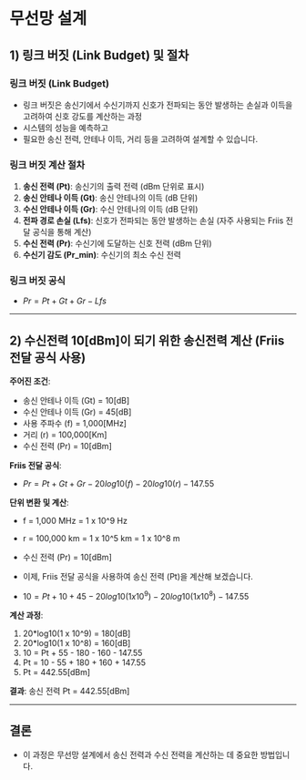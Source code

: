 # 무선망 설계

## 1) 링크 버짓 (Link Budget) 및 절차

### **링크 버짓 (Link Budget)** 
- 링크 버짓은 송신기에서 수신기까지 신호가 전파되는 동안 발생하는 손실과 이득을 고려하여 신호 강도를 계산하는 과정
- 시스템의 성능을 예측하고
- 필요한 송신 전력, 안테나 이득, 거리 등을 고려하여 설계할 수 있습니다.

### **링크 버짓 계산 절차**
1. **송신 전력 (Pt)**: 송신기의 출력 전력 (dBm 단위로 표시)
2. **송신 안테나 이득 (Gt)**: 송신 안테나의 이득 (dB 단위)
3. **수신 안테나 이득 (Gr)**: 수신 안테나의 이득 (dB 단위)
4. **전파 경로 손실 (Lfs)**: 신호가 전파되는 동안 발생하는 손실 (자주 사용되는 Friis 전달 공식을 통해 계산)
5. **수신 전력 (Pr)**: 수신기에 도달하는 신호 전력 (dBm 단위)
6. **수신기 감도 (Pr_min)**: 수신기의 최소 수신 전력

### **링크 버짓 공식**
- $Pr = Pt + Gt + Gr - Lfs$

---

## 2) 수신전력 10[dBm]이 되기 위한 송신전력 계산 (Friis 전달 공식 사용)

**주어진 조건**:
- 송신 안테나 이득 (Gt) = 10[dB]
- 수신 안테나 이득 (Gr) = 45[dB]
- 사용 주파수 (f) = 1,000[MHz]
- 거리 (r) = 100,000[Km]
- 수신 전력 (Pr) = 10[dBm]

**Friis 전달 공식**:
- $Pr = Pt + Gt + Gr - 20log10(f) - 20log10(r) - 147.55$

**단위 변환 및 계산**:
- f = 1,000 MHz = 1 x 10^9 Hz
- r = 100,000 km = 1 x 10^5 km = 1 x 10^8 m
- 수신 전력 (Pr) = 10[dBm]

- 이제, Friis 전달 공식을 사용하여 송신 전력 (Pt)을 계산해 보겠습니다.

- $10 = Pt + 10 + 45 - 20log10(1 x 10^9) - 20log10(1 x 10^8) - 147.55$

**계산 과정**:
1. 20*log10(1 x 10^9) = 180[dB]
2. 20*log10(1 x 10^8) = 160[dB]
3. 10 = Pt + 55 - 180 - 160 - 147.55
4. Pt = 10 - 55 + 180 + 160 + 147.55
5. Pt = 442.55[dBm]

**결과**: 송신 전력 Pt = 442.55[dBm]

---
## 결론
- 이 과정은 무선망 설계에서 송신 전력과 수신 전력을 계산하는 데 중요한 방법입니다.

